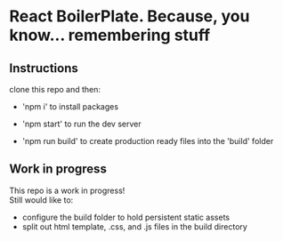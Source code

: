# React BoilerPlate. Because, you know... remembering stuff

## Instructions
clone this repo and then:  
* 'npm i' to install packages  

* 'npm start'  to run the dev server  

* 'npm run build' to create production ready files into the 'build' folder  

## Work in progress  

This repo is a work in progress!   
Still would like to:   

* configure the build folder to hold persistent static assets  
* split out html template, .css, and .js files in the build directory

